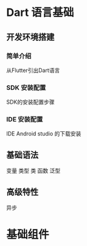 
# Dart 语言基础
## 开发环境搭建
### 简单介绍
从Flutter引出Dart语言
### SDK 安装配置
SDK的安装配置步骤
### IDE 安装配置
IDE Android studio 的下载安装
## 基础语法
变量 类型 类 函数 泛型  
## 高级特性
异步
# 基础组件
